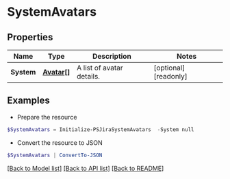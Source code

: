 # SystemAvatars
## Properties

Name | Type | Description | Notes
------------ | ------------- | ------------- | -------------
**System** | [**Avatar[]**](Avatar.md) | A list of avatar details. | [optional] [readonly] 

## Examples

- Prepare the resource
```powershell
$SystemAvatars = Initialize-PSJiraSystemAvatars  -System null
```

- Convert the resource to JSON
```powershell
$SystemAvatars | ConvertTo-JSON
```

[[Back to Model list]](../README.md#documentation-for-models) [[Back to API list]](../README.md#documentation-for-api-endpoints) [[Back to README]](../README.md)

